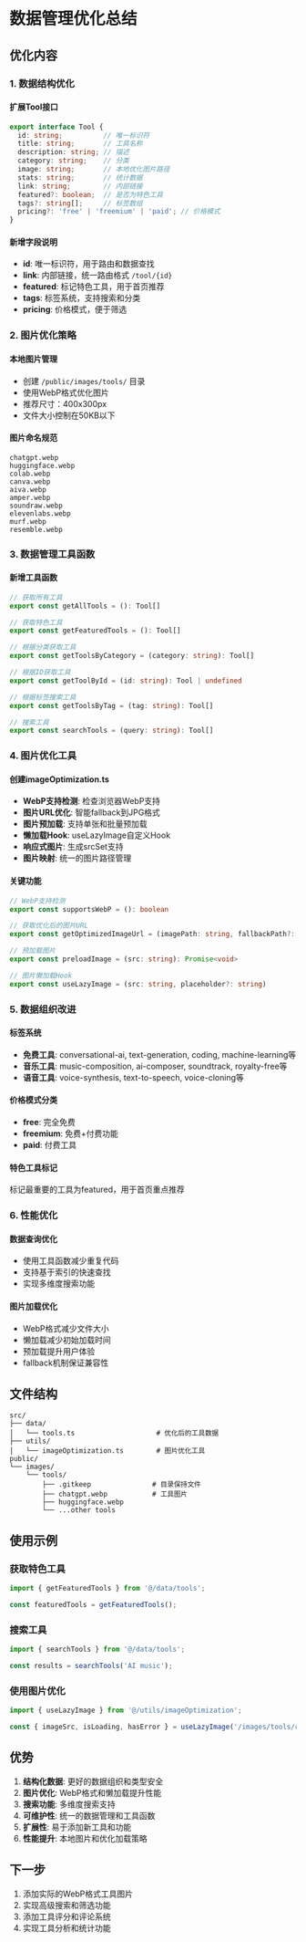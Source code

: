 # 数据管理优化总结

## 优化内容

### 1. 数据结构优化

#### 扩展Tool接口
```typescript
export interface Tool {
  id: string;          // 唯一标识符
  title: string;       // 工具名称
  description: string; // 描述
  category: string;    // 分类
  image: string;       // 本地优化图片路径
  stats: string;       // 统计数据
  link: string;        // 内部链接
  featured?: boolean;  // 是否为特色工具
  tags?: string[];     // 标签数组
  pricing?: 'free' | 'freemium' | 'paid'; // 价格模式
}
```

#### 新增字段说明
- **id**: 唯一标识符，用于路由和数据查找
- **link**: 内部链接，统一路由格式 `/tool/{id}`
- **featured**: 标记特色工具，用于首页推荐
- **tags**: 标签系统，支持搜索和分类
- **pricing**: 价格模式，便于筛选

### 2. 图片优化策略

#### 本地图片管理
- 创建 `/public/images/tools/` 目录
- 使用WebP格式优化图片
- 推荐尺寸：400x300px
- 文件大小控制在50KB以下

#### 图片命名规范
```
chatgpt.webp
huggingface.webp
colab.webp
canva.webp
aiva.webp
amper.webp
soundraw.webp
elevenlabs.webp
murf.webp
resemble.webp
```

### 3. 数据管理工具函数

#### 新增工具函数
```typescript
// 获取所有工具
export const getAllTools = (): Tool[]

// 获取特色工具
export const getFeaturedTools = (): Tool[]

// 根据分类获取工具
export const getToolsByCategory = (category: string): Tool[]

// 根据ID获取工具
export const getToolById = (id: string): Tool | undefined

// 根据标签搜索工具
export const getToolsByTag = (tag: string): Tool[]

// 搜索工具
export const searchTools = (query: string): Tool[]
```

### 4. 图片优化工具

#### 创建imageOptimization.ts
- **WebP支持检测**: 检查浏览器WebP支持
- **图片URL优化**: 智能fallback到JPG格式
- **图片预加载**: 支持单张和批量预加载
- **懒加载Hook**: useLazyImage自定义Hook
- **响应式图片**: 生成srcSet支持
- **图片映射**: 统一的图片路径管理

#### 关键功能
```typescript
// WebP支持检测
export const supportsWebP = (): boolean

// 获取优化后的图片URL
export const getOptimizedImageUrl = (imagePath: string, fallbackPath?: string): string

// 预加载图片
export const preloadImage = (src: string): Promise<void>

// 图片懒加载Hook
export const useLazyImage = (src: string, placeholder?: string)
```

### 5. 数据组织改进

#### 标签系统
- **免费工具**: conversational-ai, text-generation, coding, machine-learning等
- **音乐工具**: music-composition, ai-composer, soundtrack, royalty-free等
- **语音工具**: voice-synthesis, text-to-speech, voice-cloning等

#### 价格模式分类
- **free**: 完全免费
- **freemium**: 免费+付费功能
- **paid**: 付费工具

#### 特色工具标记
标记最重要的工具为featured，用于首页重点推荐

### 6. 性能优化

#### 数据查询优化
- 使用工具函数减少重复代码
- 支持基于索引的快速查找
- 实现多维度搜索功能

#### 图片加载优化
- WebP格式减少文件大小
- 懒加载减少初始加载时间
- 预加载提升用户体验
- fallback机制保证兼容性

## 文件结构

```
src/
├── data/
│   └── tools.ts                    # 优化后的工具数据
├── utils/
│   └── imageOptimization.ts        # 图片优化工具
public/
└── images/
    └── tools/
        ├── .gitkeep               # 目录保持文件
        ├── chatgpt.webp           # 工具图片
        ├── huggingface.webp
        └── ...other tools
```

## 使用示例

### 获取特色工具
```typescript
import { getFeaturedTools } from '@/data/tools';

const featuredTools = getFeaturedTools();
```

### 搜索工具
```typescript
import { searchTools } from '@/data/tools';

const results = searchTools('AI music');
```

### 使用图片优化
```typescript
import { useLazyImage } from '@/utils/imageOptimization';

const { imageSrc, isLoading, hasError } = useLazyImage('/images/tools/chatgpt.webp');
```

## 优势

1. **结构化数据**: 更好的数据组织和类型安全
2. **图片优化**: WebP格式和懒加载提升性能
3. **搜索功能**: 多维度搜索支持
4. **可维护性**: 统一的数据管理和工具函数
5. **扩展性**: 易于添加新工具和功能
6. **性能提升**: 本地图片和优化加载策略

## 下一步

1. 添加实际的WebP格式工具图片
2. 实现高级搜索和筛选功能
3. 添加工具评分和评论系统
4. 实现工具分析和统计功能 